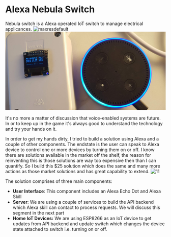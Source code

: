 # Alexa Nebula Switch
Nebula switch is a Alexa operated IoT switch to manage electrical applicances.
<img class="alignnone size-full wp-image-4556" src="https://khanasif1.files.wordpress.com/2020/06/maxresdefault.jpg" alt="maxresdefault" width="600" height="320" />
[![Voice enabled IOT switch](https://github.com/khanasif1/Alexa-Nebula-Switch/blob/master/IOT%20Wiring/VideoImage.jpg)](https://youtu.be/3Ea0Qn7lZpE)

It's no more a matter of discussion that voice-enabled systems are future. In or to keep up in the game it's always good to understand the technology and try your hands on it.

In order to get my hands dirty, I tried to build a solution using Alexa and a couple of other components. The endstate is the user can speak to Alexa device to control one or more devices by turning them on or off. I know there are solutions available in the market off the shelf, the reason for reinventing this is those solutions are way too expensive then than I can quantify. So I build this $25 solution which does the same and many more actions as those market solutions and has great capability to extend.
<img class="alignnone size-full wp-image-4555" src="https://khanasif1.files.wordpress.com/2020/06/11.png" alt="11" width="1014" height="400" />

The solution comprises of three main components:
<ul>
	<li><strong>User Interface</strong>: This component includes an Alexa Echo Dot and Alexa Skill</li>
	<li><strong>Server</strong>: We are using a couple of services to build the API backend which Alexa skill can contact to process requests. We will discuss this segment in the next part</li>
	<li><strong>Home IoT Devices:</strong> We are using ESP8266 as an IoT device to get updates from API backend and update switch which changes the device state attached to switch i.e. turning on or off.</li>
</ul>
